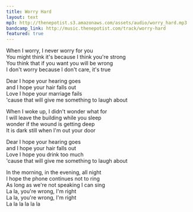 ```yaml
---
title: Worry Hard
layout: text
mp3: http://thenepotist.s3.amazonaws.com/assets/audio/worry_hard.mp3
bandcamp_link: http://music.thenepotist.com/track/worry-hard
featured: true
---
```


When I worry, I never worry for you  
You might think it's because I think you're strong  
You think that if you want you will be wrong  
I don't worry because I don't care, it's true

Dear I hope your hearing goes  
and I hope your hair falls out  
Love I hope your marriage fails  
'cause that will give me something to laugh about

When I woke up, I didn't wonder what for  
I will leave the building while you sleep  
wonder if the wound is getting deep  
It is dark still when I'm out your door

Dear I hope your hearing goes  
and I hope your hair falls out  
Love I hope you drink too much  
'cause that will give me something to laugh about

In the morning, in the evening, all night  
I hope the phone continues not to ring  
As long as we're not speaking I can sing  
La la, you're wrong, I'm right  
La la, you're wrong, I'm right  
La la la la la la
